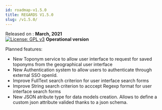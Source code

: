 ```yaml
---
id: roadmap-v1.5.0
title: REGARDS V1.5.0
slug: /v1.5.0/
---
```


Released on : **March, 2021**  
[![License: GPL v3](https://img.shields.io/badge/License-GPLv3-blue.svg)](https://www.gnu.org/licenses/gpl-3.0)
**Operational version**

Planned features:

- New Toponym service to allow user interface to request for saved toponyms from the geographical user interface
- New Authentication system to allow users to authenticate through external SSO openId.
- Improve FullText search criterion for user interface search forms
- Improve String search criterion to acccept Regexp format for user interface search forms
- New JSON atribute type for data models creation. Allows to define a custom json attribute valided thanks to a json schema.

